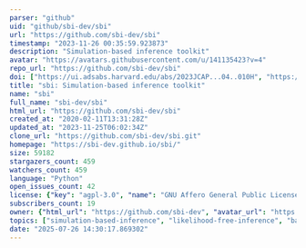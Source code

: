 ```yaml
---
parser: "github"
uid: "github/sbi-dev/sbi"
url: "https://github.com/sbi-dev/sbi"
timestamp: "2023-11-26 00:35:59.923873"
description: "Simulation-based inference toolkit"
avatar: "https://avatars.githubusercontent.com/u/141135423?v=4"
repo_url: "https://github.com/sbi-dev/sbi"
doi: ["https://ui.adsabs.harvard.edu/abs/2023JCAP...04..010H", "https://ui.adsabs.harvard.edu/abs/2020JOSS....5.2505T", "https://ui.adsabs.harvard.edu/abs/2023ascl.soft06002T/abstract"]
title: "sbi: Simulation-based inference toolkit"
name: "sbi"
full_name: "sbi-dev/sbi"
html_url: "https://github.com/sbi-dev/sbi"
created_at: "2020-02-11T13:31:28Z"
updated_at: "2023-11-25T06:02:34Z"
clone_url: "https://github.com/sbi-dev/sbi.git"
homepage: "https://sbi-dev.github.io/sbi/"
size: 59182
stargazers_count: 459
watchers_count: 459
language: "Python"
open_issues_count: 42
license: {"key": "agpl-3.0", "name": "GNU Affero General Public License v3.0", "spdx_id": "AGPL-3.0", "url": "https://api.github.com/licenses/agpl-3.0", "node_id": "MDc6TGljZW5zZTE="}
subscribers_count: 19
owner: {"html_url": "https://github.com/sbi-dev", "avatar_url": "https://avatars.githubusercontent.com/u/141135423?v=4", "login": "sbi-dev", "type": "Organization"}
topics: ["simulation-based-inference", "likelihood-free-inference", "bayesian-inference", "parameter-estimation", "pytorch", "machine-learning"]
date: "2025-07-26 14:30:17.869302"
---
```

